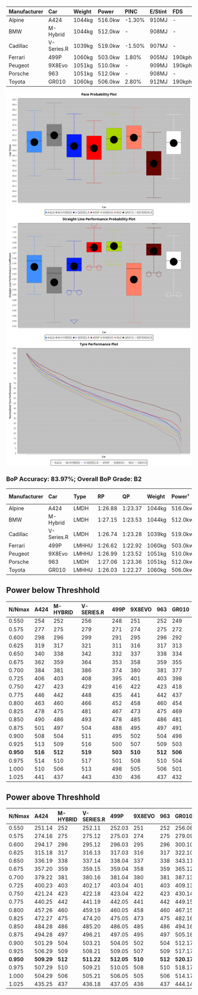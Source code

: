 | Manufacturer | Car        | Weight | Power   | PINC    | E/Stint | FDS     |
|:-|:-|:-|:-|:-|:-|:-|
| Alpine       | A424       | 1044kg | 516.0kw | -1.30%  | 910MJ   |    -    |
| BMW          | M-Hybrid   | 1044kg | 512.0kw |    -    | 908MJ   |    -    |
| Cadillac     | V-Series.R | 1039kg | 519.0kw | -1.50%  | 907MJ   |    -    |
| Ferrari      | 499P       | 1060kg | 503.0kw | 1.80%   | 905MJ   | 190kph  |
| Peugeot      | 9X8Evo     | 1051kg | 510.0kw |    -    | 909MJ   | 190kph  |
| Porsche      | 963        | 1051kg | 512.0kw |    -    | 908MJ   |    -    |
| Toyota       | GR010      | 1060kg | 506.0kw | 2.80%   | 912MJ   | 190kph  |

![PACECHART](./IMG/OFFICIAL.png)
![STRAIGHTLINEPERFORMANCECHART](./IMG/OFFICIAL_sp.png)
![TYREPERFORMANCECHART](./IMG/OFFICIAL_tw.png)

### BoP Accuracy: 83.97%; Overall BoP Grade: B2
| Manufacturer | Car        | Type  | RP      | QP      | Weight | Power¹  | Threshhold | PINC    | Power²   | E/Stint | AVG Vmax  | FDS     | RDLC | L/Stint | BOP-Grade | Model Accuracy | Model Points | Match% | SimDiff |
|:-|:-|:-|:-|:-|:-|:-|:-|:-|:-|:-|:-|:-|:-|:-|:-|:-|:-|:-|:-|
| Alpine       | A424       | LMDH  | 1:26.88 | 1:23.37 | 1044kg | 516.0kw | 250.0kph   | -1.30%  | 509.30kw |  910MJ  | 273.64kph |    -    | 1.02 | 43      | +A2       | 99.58%         | 1429         | 90.43% | +0.13   |
| BMW          | M-Hybrid   | LMDH  | 1:27.15 | 1:23.53 | 1044kg | 512.0kw | 250.0kph   |    -    | 512.00kw |  908MJ  | 269.41kph |    -    | 1.03 | 43      | +B2       | 99.97%         | 2912         | 82.22% | -0.01   |
| Cadillac     | V-Series.R | LMDH  | 1:26.74 | 1:23.28 | 1039kg | 519.0kw | 250.0kph   | -1.50%  | 511.20kw |  907MJ  | 273.06kph |    -    | 1.03 | 43      | +A2       | 99.49%         | 5225         | 94.27% | +0.05   |
| Ferrari      | 499P       | LMHHU | 1:26.62 | 1:22.92 | 1060kg | 503.0kw | 250.0kph   | 1.80%   | 512.10kw |  905MJ  | 277.12kph | 190kph  | 1.04 | 43      | -B1       | 100.00%        | 5378         | 87.95% | +0.05   |
| Peugeot      | 9X8Evo     | LMHHU | 1:26.99 | 1:23.52 | 1051kg | 510.0kw | 250.0kph   |    -    | 510.00kw |  909MJ  | 278.32kph | 190kph  | 1.01 | 43      | +B1       | 100.00%        | 1459         | 85.29% | +0.14   |
| Porsche      | 963        | LMDH  | 1:27.06 | 1:23.36 | 1051kg | 512.0kw | 250.0kph   |    -    | 512.00kw |  908MJ  | 269.87kph |    -    | 1.02 | 43      | +A2       | 99.92%         | 14207        | 90.87% | -0.41   |
| Toyota       | GR010      | LMHHU | 1:26.03 | 1:22.27 | 1060kg | 506.0kw | 250.0kph   | 2.80%   | 520.20kw |  912MJ  | 277.00kph | 190kph  | 1.04 | 43      | -E1       | 99.86%         | 4280         | 56.73% | +0.05   |

## Power below Threshhold
| N/Nmax    | A424    | M-HYBRID | V-SERIES.R | 499P    | 9X8EVO  | 963     | GR010   |
|:-|:-|:-|:-|:-|:-|:-|:-|
|  0.550    |  254    |  252     |  256       |  248    |  251    |  252    |  249    |
|  0.575    |  277    |  275     |  279       |  271    |  274    |  275    |  272    |
|  0.600    |  298    |  296     |  299       |  291    |  295    |  296    |  292    |
|  0.625    |  319    |  317     |  321       |  311    |  316    |  317    |  313    |
|  0.650    |  340    |  338     |  342       |  332    |  337    |  338    |  334    |
|  0.675    |  362    |  359     |  364       |  353    |  358    |  359    |  355    |
|  0.700    |  384    |  381     |  386       |  374    |  380    |  381    |  377    |
|  0.725    |  406    |  403     |  408       |  395    |  401    |  403    |  398    |
|  0.750    |  427    |  423     |  429       |  416    |  422    |  423    |  418    |
|  0.775    |  446    |  442     |  448       |  435    |  441    |  442    |  437    |
|  0.800    |  463    |  460     |  466       |  452    |  458    |  460    |  454    |
|  0.825    |  478    |  475     |  481       |  467    |  473    |  475    |  469    |
|  0.850    |  490    |  486     |  493       |  478    |  485    |  486    |  481    |
|  0.875    |  501    |  497     |  504       |  488    |  495    |  497    |  491    |
|  0.900    |  508    |  504     |  511       |  495    |  502    |  504    |  498    |
|  0.925    |  513    |  509     |  516       |  500    |  507    |  509    |  503    |
| **0.950** | **516** | **512**  | **519**    | **503** | **510** | **512** | **506** |
|  0.975    |  514    |  510     |  517       |  501    |  508    |  510    |  504    |
|  1.000    |  510    |  506     |  513       |  498    |  505    |  506    |  501    |
|  1.025    |  441    |  437     |  443       |  430    |  436    |  437    |  432    |

## Power above Threshhold
| N/Nmax    | A424       | M-HYBRID | V-SERIES.R | 499P       | 9X8EVO  | 963     | GR010      |
|:-|:-|:-|:-|:-|:-|:-|:-|
|  0.550    |  251.14    |  252     |  252.11    |  252.03    |  251    |  252    |  256.08    |
|  0.575    |  274.16    |  275     |  275.12    |  275.03    |  274    |  275    |  279.09    |
|  0.600    |  294.17    |  296     |  295.12    |  296.03    |  295    |  296    |  300.10    |
|  0.625    |  315.18    |  317     |  316.13    |  317.03    |  316    |  317    |  322.10    |
|  0.650    |  336.19    |  338     |  337.14    |  338.04    |  337    |  338    |  343.11    |
|  0.675    |  357.20    |  359     |  359.15    |  359.04    |  358    |  359    |  365.12    |
|  0.700    |  379.22    |  381     |  380.16    |  381.04    |  380    |  381    |  387.13    |
|  0.725    |  400.23    |  403     |  402.17    |  403.04    |  401    |  403    |  409.13    |
|  0.750    |  421.24    |  423     |  422.18    |  423.04    |  422    |  423    |  430.14    |
|  0.775    |  440.25    |  442     |  441.19    |  442.05    |  441    |  442    |  449.15    |
|  0.800    |  457.26    |  460     |  459.19    |  460.05    |  458    |  460    |  467.15    |
|  0.825    |  472.27    |  475     |  474.20    |  475.05    |  473    |  475    |  482.16    |
|  0.850    |  484.28    |  486     |  485.20    |  486.05    |  485    |  486    |  494.16    |
|  0.875    |  494.28    |  497     |  496.21    |  497.05    |  495    |  497    |  505.16    |
|  0.900    |  501.29    |  504     |  503.21    |  504.05    |  502    |  504    |  512.17    |
|  0.925    |  506.29    |  509     |  508.21    |  509.05    |  507    |  509    |  517.17    |
| **0.950** | **509.29** | **512**  | **511.22** | **512.05** | **510** | **512** | **520.17** |
|  0.975    |  507.29    |  510     |  509.21    |  510.05    |  508    |  510    |  518.17    |
|  1.000    |  504.29    |  506     |  505.21    |  506.05    |  505    |  506    |  514.17    |
|  1.025    |  435.25    |  437     |  436.18    |  437.05    |  436    |  437    |  444.14    |
